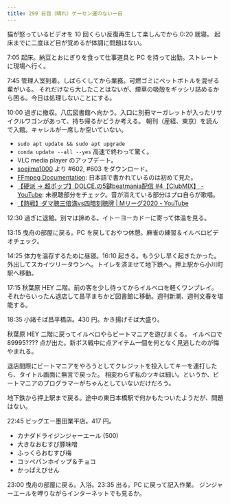 ```yaml
---
title: 299 日目（晴れ）ゲーセン運のない一日
---
```


猫が怒っているビデオを 10 回くらい反復再生して楽しんでから 0:20 就寝。
起床までに二度ほど目が覚めるが体調に問題はない。

7:05 起床。納豆とおにぎりを食って仕事道具と PC を持って出勤。ストレートに現場へ行く。

7:45 管理人室到着。しばらくしてから業務。可燃ゴミにペットボトルを混ぜる輩がいる。
それだけなら大したことはないが、煙草の吸殻をギッシリ詰めるから困る。今日は処理しないことにする。

10:00 過ぎに撤収。八広図書館へ向かう。入口に別冊マーガレットが入ったリサイクルワゴンがあって、持ち帰るかどうか考える。
朝刊（産経、東京）を読んで入館。キャレルが一席しか空いていない。

* `sudo apt update && sudo apt upgrade`
* `conda update --all --yes` 高速で終わって驚く。
* VLC media player のアップデート。
* [soejima1000] より &#x23;602, &#x23;603 をダウンロード。
* [FFmpeg Documentation](https://www.fixedpoint.jp/ffmpeg/): 日本語で書かれているのは初めて見た。
* [【硬派 → 超ポップ】DOLCE.の5鍵beatmania配信 &#x23;4【ClubMIX】 - YouTube](https://www.youtube.com/watch?v=AVfPeO7NCcE):
  未視聴部分をチェック。音が消えている部分はプロ自らが歌唱。
* [【熱戦】ダマ聴三倍満vs四暗刻聴牌 &vert; Mリーグ2020 - YouTube](https://www.youtube.com/watch?v=B1KIn1zq-2s)

12:30 過ぎに退館。別マは諦める。イトーヨーカドーに寄って体温を見る。

13:15 曳舟の部屋に戻る。PC を戻しておやつ休憩。麻雀の練習＆イルベロビデオチェック。

14:25 体力を温存するために昼寝。16:10 起きる。もう少し早く起きたかった。
外出してスカイツリータウンへ。トイレを済ませて地下鉄へ。押上駅から小川町駅へ移動。

17:15 秋葉原 HEY 二階。前の客を少し待ってからイルベロを軽くワンプレイ。
それからいったん退店して昌平まちかど図書館に移動。週刊新潮、週刊文春を堪能する。

18:35 小諸そば昌平橋店。430 円。かき揚げそば大盛り。

秋葉原 HEY 二階に戻ってイルベロやらビートマニアを遊びまくる。
イルベロで 89995???? 点が出た。新ボス戦中に点アイテム一個を何となく見逃したのが悔やまれる。

退店間際にビートマニアをやろうとしてクレジットを投入してキーを連打したら、タイトル画面に無言で戻った。
相変わらず私のツキは細い。というか、ビートマニアのプログラマーがちゃんとしていないだけだろう。

地下鉄から押上駅まで戻る。途中の東日本橋駅で何かもたついたようだが、問題はない。

22:45 ビッグエー墨田業平店。417 円。

* カナダドライジンジャーエール (500)
* 大きなおむすび豚味噌
* ふっくらおむすび梅
* コッペパンホイップ＆チョコ
* かっぱえびせん

23:00 曳舟の部屋に戻る。入浴。23:35 出る。PC に戻って記入作業。
ジンジャーエールを呷りながらインターネットでも見るか。

[soejima1000]: https://www.youtube.com/user/soejima1000/videos
